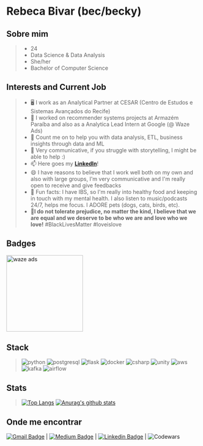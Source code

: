 
# Rebeca Bivar (bec/becky)
## Sobre mim

> * 24
> * Data Science & Data Analysis
> * She/her
> * Bachelor of Computer Science 

## Interests and Current Job

> - :desktop_computer: I work as an Analytical Partner at CESAR (Centro de Estudos e Sistemas Avançados do Recife)
> - 🌱 I worked on recommender systems projects at Armazém Paraíba and also as a Analytica Lead Intern at Google (@ Waze Ads)
> - 👯 Count me on to help you with data analysis, ETL, business insights through data and ML
> - 💬 Very communicative, if you struggle with storytelling, I might be able to help :) 
> - 📫 Here goes my [**LinkedIn**](https://www.linkedin.com/in/rebecabivar/)!
> - 😄 I have reasons to believe that I work well both on my own and also with large groups, I'm very communicative and I'm really open to receive and give feedbacks
> - :clown_face: Fun facts: I have IBS, so I'm really into healthy food and keeping in touch with my mental health. I also listen to music/podcasts 24/7, helps me focus. I ADORE pets (dogs, cats, birds, etc). 
> - :no_good:**I do not tolerate prejudice, no matter the kind, I believe that we are equal and we deserve to be who we are and love who we love!** #BlackLivesMatter #loveislove 

## Badges
<img src="https://i.ibb.co/vmnDgz0/Badge-Horizontal-Certified-Year-2020.png" alt="waze ads" width="200"/>

## Stack

>![python](https://img.shields.io/badge/Python-14354C?style=for-the-badge&logo=python&logoColor=white)
> ![postgresql](https://img.shields.io/badge/PostgreSQL-316192?style=for-the-badge&logo=postgresql&logoColor=white)
> ![flask](https://img.shields.io/badge/Flask-000000?style=for-the-badge&logo=flask&logoColor=white)
> ![docker](https://img.shields.io/badge/Docker-2496ED?style=for-the-badge&logo=Docker&logoColor=white) 
> ![csharp](https://img.shields.io/badge/C%23-239120?style=for-the-badge&logo=c-sharp&logoColor=white)
> ![unity](https://img.shields.io/badge/Unity-100000?style=for-the-badge&logo=unity&logoColor=white)
> ![aws](https://img.shields.io/badge/Amazon_AWS-232F3E?style=for-the-badge&logo=amazon-aws&logoColor=white)
> ![kafka](https://img.shields.io/badge/Kafka-232F3E?style=for-the-badge&logo=apache-kafka&logoColor=white)
> ![airflow](https://img.shields.io/badge/Airflow-e84545?style=for-the-badge&logo=apache-airflow&logoColor=white)

## Stats

> [![Top Langs](https://github-readme-stats.vercel.app/api/top-langs/?username=bivar&exclude_repo=portfolio-tcb,bivar.github.io&show_icons=true&hide=html,teX&theme=dracula)](https://github.com/anuraghazra/github-readme-stats) [![Anurag's github stats](https://github-readme-stats.vercel.app/api?username=bivar&show_icons=true&theme=dracula)](https://github.com/anuraghazra/github-readme-stats) 

## Onde me encontrar

[![Gmail Badge](https://img.shields.io/badge/-andradebivar@gmail.com-c14438?style=flat-square&logo=Gmail&logoColor=white&link=mailto:andradebivar@gmail.com)](mailto:andradebivar@gmail.com) | [![Medium Badge](https://img.shields.io/badge/-rbvrr-black?style=flat-square&logo=Medium&logoColor=white&link=https://medium.com/@rbvrr)](https://medium.com/@rbvrr) | [![Linkedin Badge](https://img.shields.io/badge/-RebecaBivar-blue?style=flat-square&logo=Linkedin&logoColor=white&link=https://www.linkedin.com/in/rebecabivar)](https://www.linkedin.com/in/rebecabivar) | ![Codewars](https://img.shields.io/badge/Codewars-B1361E?style=for-the-badge&logo=codewars&logoColor=grey&link=https://www.codewars.com/users/bivar/badges/micro)

